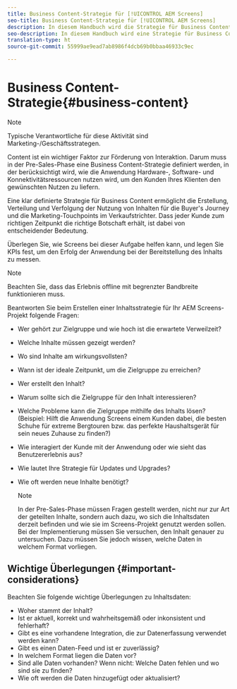 ```yaml
---
title: Business Content-Strategie für [!UICONTROL AEM Screens]
seo-title: Business Content-Strategie für [!UICONTROL AEM Screens]
description: In diesem Handbuch wird die Strategie für Business Content beschrieben.
seo-description: In diesem Handbuch wird eine Strategie für Business Content beschrieben.
translation-type: ht
source-git-commit: 55999ae9ead7ab8986f4dcb69b0bbaa46933c9ec

---
```



# Business Content-Strategie{#business-content}

>[!NOTE]
>
>Typische Verantwortliche für diese Aktivität sind Marketing-/Geschäftsstrategen.

Content ist ein wichtiger Faktor zur Förderung von Interaktion. Darum muss in der Pre-Sales-Phase eine Business Content-Strategie definiert werden, in der berücksichtigt wird, wie die Anwendung Hardware-, Software- und Konnektivitätsressourcen nutzen wird, um den Kunden Ihres Klienten den gewünschten Nutzen zu liefern.

Eine klar definierte Strategie für Business Content ermöglicht die Erstellung, Verteilung und Verfolgung der Nutzung von Inhalten für die Buyer's Journey und die Marketing-Touchpoints im Verkaufstrichter. Dass jeder Kunde zum richtigen Zeitpunkt die richtige Botschaft erhält, ist dabei von entscheidender Bedeutung.

Überlegen Sie, wie Screens bei dieser Aufgabe helfen kann, und legen Sie KPIs fest, um den Erfolg der Anwendung bei der Bereitstellung des Inhalts zu messen.

>[!NOTE]
>
>Beachten Sie, dass das Erlebnis offline mit begrenzter Bandbreite funktionieren muss.

Beantworten Sie beim Erstellen einer Inhaltsstrategie für Ihr AEM Screens-Projekt folgende Fragen:

* Wer gehört zur Zielgruppe und wie hoch ist die erwartete Verweilzeit?
* Welche Inhalte müssen gezeigt werden?
* Wo sind Inhalte am wirkungsvollsten?
* Wann ist der ideale Zeitpunkt, um die Zielgruppe zu erreichen?
* Wer erstellt den Inhalt?
* Warum sollte sich die Zielgruppe für den Inhalt interessieren?
* Welche Probleme kann die Zielgruppe mithilfe des Inhalts lösen? (Beispiel: Hilft die Anwendung Screens einem Kunden dabei, die besten Schuhe für extreme Bergtouren bzw. das perfekte Haushaltsgerät für sein neues Zuhause zu finden?)
* Wie interagiert der Kunde mit der Anwendung oder wie sieht das Benutzererlebnis aus?
* Wie lautet Ihre Strategie für Updates und Upgrades?
* Wie oft werden neue Inhalte benötigt? 

   >[!NOTE]
   >
   >In der Pre-Sales-Phase müssen Fragen gestellt werden, nicht nur zur Art der geteilten Inhalte, sondern auch dazu, wo sich die Inhaltsdaten derzeit befinden und wie sie im Screens-Projekt genutzt werden sollen. Bei der Implementierung müssen Sie versuchen, den Inhalt genauer zu untersuchen. Dazu müssen Sie jedoch wissen, welche Daten in welchem Format vorliegen.

## Wichtige Überlegungen {#important-considerations}

Beachten Sie folgende wichtige Überlegungen zu Inhaltsdaten:

* Woher stammt der Inhalt?
* Ist er aktuell, korrekt und wahrheitsgemäß oder inkonsistent und fehlerhaft?
* Gibt es eine vorhandene Integration, die zur Datenerfassung verwendet werden kann?
* Gibt es einen Daten-Feed und ist er zuverlässig?
* In welchem Format liegen die Daten vor?
* Sind alle Daten vorhanden? Wenn nicht: Welche Daten fehlen und wo sind sie zu finden?
* Wie oft werden die Daten hinzugefügt oder aktualisiert?
